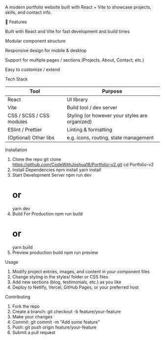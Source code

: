 A modern portfolio website built with React + Vite to showcase projects, skills, and contact info.

🚀 Features

Built with React and Vite for fast development and build times

Modular component structure

Responsive design for mobile & desktop

Support for multiple pages / sections (Projects, About, Contact, etc.)

Easy to customize / extend

Tech Stack

| Tool                     | Purpose                                        |
| ------------------------ | ---------------------------------------------- |
| React                    | UI library                                     |
| Vite                     | Build tool / dev server                        |
| CSS / SCSS / CSS modules | Styling (or however your styles are organized) |
| ESlint / Prettier        | Linting & formatting                           |
| (Optional) Other libs    | e.g. icons, routing, state management          |

Installation
1. Clone the repo
   git clone https://github.com/CodeWithJoshua18/Portfolio-v2.git
   cd Portfolio-v2
2. Install Dependencies
   npm install
   yarn install
3. Start Development Server
   npm run dev
     # or
   yarn dev
4. Build For Production
   npm run build
     # or
   yarn build
5. Preview production build
   npm run preview

Usage
1. Modify project entries, images, and content in your component files
2. Change styling in the styles/ folder or CSS files
3. Add new sections (blog, testimonials, etc.) as you like
4. Deploy to Netlify, Vercel, GitHub Pages, or your preferred host

Contributing
1. Fork the repo
2. Create a branch: git checkout -b feature/your-feature
3. Make your changes
4. Commit: git commit -m "Add some feature"
5. Push: git push origin feature/your-feature
6. Submit a pull request
   

   

    
